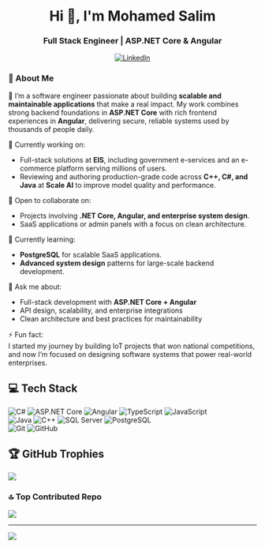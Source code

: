 <h1 align="center">Hi 👋, I'm Mohamed Salim</h1>
<h3 align="center">Full Stack Engineer | ASP.NET Core & Angular</h3>

<div align="center">
  
[![LinkedIn](https://img.shields.io/badge/LinkedIn-%230077B5.svg?logo=linkedin&logoColor=white)](www.linkedin.com/in/mohamedsalim7)
</div>

### 👋 About Me  

🚀 I’m a software engineer passionate about building **scalable and maintainable applications** that make a real impact. My work combines strong backend foundations in **ASP.NET Core** with rich frontend experiences in **Angular**, delivering secure, reliable systems used by thousands of people daily.  

🔭 Currently working on:  
- Full-stack solutions at **EIS**, including government e-services and an e-commerce platform serving millions of users.  
- Reviewing and authoring production-grade code across **C++, C#, and Java** at **Scale AI** to improve model quality and performance.  

👯 Open to collaborate on:  
- Projects involving **.NET Core, Angular, and enterprise system design**.  
- SaaS applications or admin panels with a focus on clean architecture.  

🌱 Currently learning:  
- **PostgreSQL** for scalable SaaS applications.  
- **Advanced system design** patterns for large-scale backend development.  

💬 Ask me about:  
- Full-stack development with **ASP.NET Core + Angular**  
- API design, scalability, and enterprise integrations  
- Clean architecture and best practices for maintainability  

⚡ Fun fact:  
I started my journey by building IoT projects that won national competitions, and now I’m focused on designing software systems that power real-world enterprises.  

## 💻 Tech Stack  
![C#](https://img.shields.io/badge/c%23-%23239120.svg?style=for-the-badge&logo=csharp&logoColor=white) 
![ASP.NET Core](https://img.shields.io/badge/ASP.NET%20Core-5C2D91?style=for-the-badge&logo=dotnet&logoColor=white) 
![Angular](https://img.shields.io/badge/angular-%23DD0031.svg?style=for-the-badge&logo=angular&logoColor=white) 
![TypeScript](https://img.shields.io/badge/typescript-%23007ACC.svg?style=for-the-badge&logo=typescript&logoColor=white) 
![JavaScript](https://img.shields.io/badge/javascript-%23323330.svg?style=for-the-badge&logo=javascript&logoColor=%23F7DF1E)  
![Java](https://img.shields.io/badge/java-%23ED8B00.svg?style=for-the-badge&logo=openjdk&logoColor=white) 
![C++](https://img.shields.io/badge/c++-%2300599C.svg?style=for-the-badge&logo=c%2B%2B&logoColor=white) 
![SQL Server](https://img.shields.io/badge/SQL%20Server-CC2927?style=for-the-badge&logo=microsoft-sql-server&logoColor=white) 
![PostgreSQL](https://img.shields.io/badge/postgresql-%23316192.svg?style=for-the-badge&logo=postgresql&logoColor=white)  
![Git](https://img.shields.io/badge/git-%23F05033.svg?style=for-the-badge&logo=git&logoColor=white) 
![GitHub](https://img.shields.io/badge/github-%23121011.svg?style=for-the-badge&logo=github&logoColor=white) 

## 🏆 GitHub Trophies  
![](https://github-profile-trophy.vercel.app/?username=Welly0007&theme=radical&no-frame=true&no-bg=false&margin-w=4)  

### 🔝 Top Contributed Repo  
![](https://github-contributor-stats.vercel.app/api?username=Welly0007&limit=5&theme=dark&combine_all_yearly_contributions=true)  

---  
[![](https://visitcount.itsvg.in/api?id=Welly0007&icon=0&color=0)](https://visitcount.itsvg.in)
